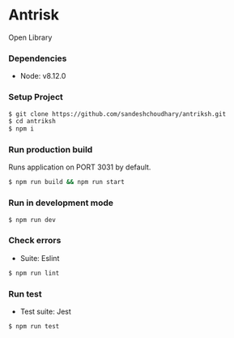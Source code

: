 # Antrisk
Open Library
 
### Dependencies
- Node: v8.12.0


### Setup Project 
```sh
$ git clone https://github.com/sandeshchoudhary/antriksh.git
$ cd antriksh
$ npm i
```

### Run production build
Runs application on PORT 3031 by default.
```sh
$ npm run build && npm run start
```

### Run in development mode
```sh
$ npm run dev
```

### Check errors
- Suite: Eslint
```sh
$ npm run lint
```

### Run test
- Test suite: Jest
```sh
$ npm run test
```
